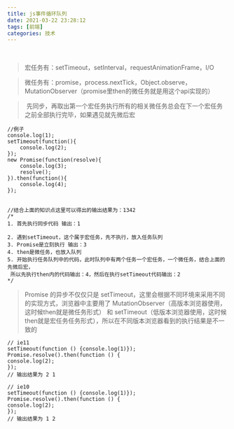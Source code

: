 ```yaml
---
title: js事件循环队列
date: 2021-03-22 23:28:12
tags: [前端]
categories: 技术
---
```

 

> 宏任务有：setTimeout，setInterval，requestAnimationFrame，I/O


> 微任务有：promise，process.nextTick，Object.observe，MutationObserver（promise里then的微任务就是用这个api实现的）


> 先同步，再取出第一个宏任务执行所有的相关微任务总会在下一个宏任务之前全部执行完毕，如果遇见就先微后宏


```
//例子
console.log(1);
setTimeout(function(){
    console.log(2);
});
new Promise(function(resolve){
    console.log(3);
    resolve();
}).then(function(){
    console.log(4);
});


//结合上面的知识点这里可以得出的输出结果为：1342
/*
1. 首先执行同步代码 输出：1

2. 遇到setTimeout，这个属于宏任务，先不执行，放入任务队列
3. Promise是立刻执行 输出：3
4. then是微任务，也放入队列
5. 开始执行任务队列中的代码，此时队列中有两个任务一个宏任务，一个微任务，结合上面的先微后宏，
 所以先执行then内的代码输出：4，然后在执行setTimeout代码输出：2
*/
```

> Promise 的异步不仅仅只是 setTimeout，这里会根据不同环境来采用不同的实现方式，浏览器中主要用了 MutationObserver（高版本浏览器使用，这时候then就是微任务形式） 和 setTimeout（低版本浏览器使用，这时候then就是宏任务任务形式），所以在不同版本浏览器看到的执行结果是不一致的

```
// ie11
setTimeout(function () {console.log(1)});
Promise.resolve().then(function () {
console.log(2);
});
// 输出结果为 2 1

// ie10
setTimeout(function () {console.log(1)});
Promise.resolve().then(function () {
console.log(2);
});
// 输出结果为 1 2
```
